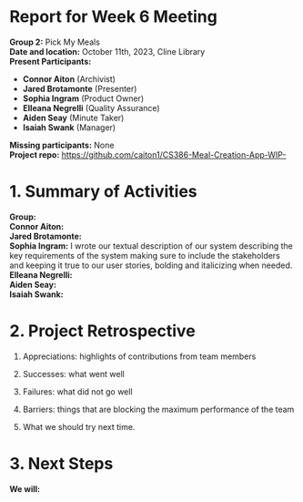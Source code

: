 # Report for Week 6 Meeting  
**Group 2:** Pick My Meals  
**Date and location:** October 11th, 2023, Cline Library  
**Present Participants:**   
* **Connor Aiton** (Archivist)  
* **Jared Brotamonte** (Presenter)  
* **Sophia Ingram** (Product Owner)  
* **Elleana Negrelli** (Quality Assurance)  
* **Aiden Seay** (Minute Taker)  
* **Isaiah Swank** (Manager)  

**Missing participants:**  None    
**Project repo:** https://github.com/caiton1/CS386-Meal-Creation-App-WIP-  

# 1. Summary of Activities  
**Group:**  
**Connor Aiton:**   
**Jared Brotamonte:**  
**Sophia Ingram:** I wrote our textual description of our system describing the key requirements of the system making sure to include the stakeholders and keeping it true to our user stories, bolding and italicizing when needed.   
**Elleana Negrelli:**  
**Aiden Seay:**  
**Isaiah Swank:**  
# 2. Project Retrospective
1. Appreciations: highlights of contributions from team members



1. Successes: what went well



1. Failures: what did not go well



1. Barriers: things that are blocking the maximum performance of the team



1. What we should try next time.


# 3. Next Steps  
**We will:**






